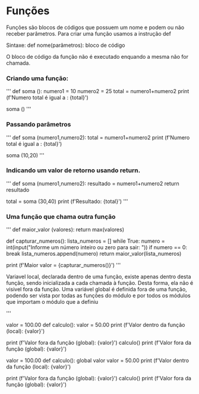 # Funções

Funções são blocos de códigos que possuem um nome e podem ou não receber parâmetros.
Para criar uma função usamos a instrução def

Sintaxe:
def nome(parâmetros):
    bloco de código

O bloco de código da função não é executado enquando a mesma não for chamada.



### Criando uma função:
'''
def soma ():
    numero1 = 10
    numero2 = 25
    total = numero1+numero2
    print (f'Numero total é igual a : {total}')

soma ()
'''

### Passando parâmetros
'''
def soma (numero1,numero2):
    total = numero1+numero2
    print (f'Numero total é igual a : {total}')

soma (10,20)
'''


### Indicando um valor de retorno usando return.
'''
def soma (numero1,numero2):
    resultado = numero1+numero2
    return resultado


total = soma (30,40)
print (f'Resultado: {total}')
'''

### Uma função que chama outra função
'''
def maior_valor (valores):
    return max(valores)

def capturar_numeros():
    lista_numeros = []
    while True:
        numero = int(input("Informe um número inteiro ou zero para sair: "))
        if numero == 0:
            break
        lista_numeros.append(numero)
    return maior_valor(lista_numeros)

print (f'Maior valor = {capturar_numeros()}')
'''



Variavel local, declarada dentro de uma função, existe apenas dentro desta função, sendo inicializada a cada 
chamada à função.
Desta forma, ela não é visivel fora da função.
Uma variável global é definida fora de uma função, podendo ser vista por todas as funções do módulo
e por todos os módulos que importam o módulo que a definiu

'''


valor = 100.00
def calculo():
    valor = 50.00
    print (f'Valor dentro da função (local): {valor}')

print (f'Valor fora da função (global): {valor}')
calculo()
print (f'Valor fora da função (global): {valor}')


valor = 100.00
def calculo():
    global valor
    valor = 50.00
    print (f'Valor dentro da função (local): {valor}')

print (f'Valor fora da função (global): {valor}')
calculo()
print (f'Valor fora da função (global): {valor}')
